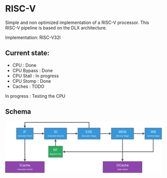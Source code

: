 
# RISC-V 
Simple and non optimized implementation of a RISC-V processor. This RISC-V pipeline is based on the DLX architecture.

Implementation: RISC-V32I

## Current state:
* CPU        : Done
* CPU Bypass : Done 
* CPU Stall  : In progress 
* CPU Stomp  : Done
* Caches     : TODO

In progress : Testing the CPU

## Schema
![Basic DLX schema](https://raw.githubusercontent.com/Oxmose/RISC-V/master/RISCV.png)
